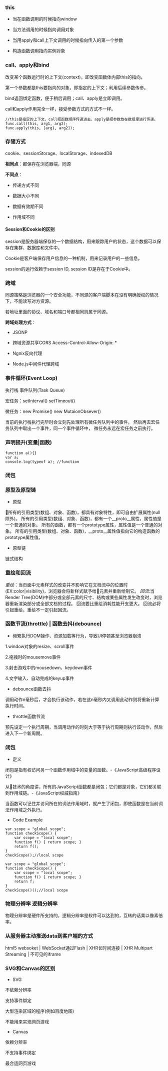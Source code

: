 ### this

* 当在函数调用的时候指向window

* 当方法调用的时候指向调用对象

* 当用apply和call上下文调用的时候指向传入的第一个参数

* 构造函数调用指向实例对象

### call、apply和bind

改变某个函数运行时的上下文(context)，即改变函数体内部this的指向。

第一个参数都是this要指向的对象，即指定的上下文；利用后续参数传参。

bind返回绑定函数，便于稍后调用；call、apply是立即调用。

call和apply作用完全一样，接受参数方式的方式不一样。

````
//this是指定的上下文，call把函数顺序传递进去，apply是把参数放在数组里进行传递。
func.call(this, arg1, arg2);
func.apply(this, [arg1, arg2]);
````

### 存储方式

cookie、sessionStorage、localStorage、indexedDB

**相同点**：都保存在浏览器端，同源

**不同点**：

* 传递方式不同

* 数据大小不同

* 数据有效期不同

* 作用域不同

#### Session和Cookie的区别

session是服务器端保存的一个数据结构，用来跟踪用户的状态，这个数据可以保存在集群、数据库和文件中。

Cookie是客户端保存用户信息的一种机制，用来记录用户的一些信息。

session的运行依赖于session ID, session ID是存在于Cookie中。

### 跨域

同源策略是浏览器的一个安全功能，不同源的客户端脚本在没有明确授权的情况下，不能读写对方资源。

若地址里面的协议、域名和端口号都相同则属于同源。

**跨域处理方式**：

* JSONP

* 跨域资源共享CORS   Access-Control-Allow-Origin: *

* Ngnix反向代理

* Node.js中间件代理跨域

### 事件循环(Event Loop)

执行栈 事件队列(Task Queue)

宏任务：setInterval()   setTimeout()

微任务：new Promise()   new MutaionObsever()

当前的执行栈执行完毕时会立刻先处理所有微任务队列中的事件，
然后再去宏任务队列中取出一个事件，同一个事件循环中，
微任务永远在宏任务之前执行。

### 声明提升(变量|函数)

````
function a(){}
var a;
console.log(typeof a); //function
````

### 闭包

### 原型及原型链

* 原型

所有的引用类型(数组、对象、函数)，都具有对象特性，即可自由扩展属性(null除外)。
所有的引用类型(数组、对象、函数)，都有一个__proto__属性，属性值是一个普通的对象。
所有的函数，都有一个prototype属性，属性值是一个普通的对象。
所有的引用类型(数组、对象、函数)，__proto__属性值指向它的构造函数的prototype属性值。

* 原型链

链式结构

### 重绘和回流
*重绘*：当页面中元素样式的改变并不影响它在文档流中的位置时(EX:color|visibility)，浏览器会将新样式赋予给元素并重新绘制它。
*回流*:当Render Tree(DOM)中部分或全部元素的尺寸、结构或某些属性发生改变时，浏览器重新渲染部分或全部文档的过程。
回流要比重绘消耗性能开支更大。
回流必将引起重绘，重绘不一定引起回流。

### 函数节流(throttle) | 函数去抖(debounce)

* 频繁执行DOM操作、资源加载等行为，导致UI停顿甚至浏览器崩溃

1.window对象的resize、scroll事件

2.拖拽时的mousemove事件

3.射击游戏中的mousedown、keydown事件

4.文字输入、自动完成的keyup事件

* debounce函数去抖

调用动作n毫秒后，才会执行该动作，若在这n毫秒内又调用此动作则将重新计算执行时间。

* throttle函数节流

预先设定一个执行周期，当调用动作的时刻大于等于执行周期则执行该动作，然后进入下一个新周期。

### 闭包

* 定义

闭包是指有权访问另一个函数作用域中的变量的函数。-《JavaScript高级程序设计》

从技术的角度讲，所有的JavaScript函数都是闭包；它们都是对象，它们都关联到作用域链。-《JavaScript权威指南》

当函数可以记住并访问所在的词法作用域时，就产生了闭包，即使函数是在当前词法作用域之外执行。

* Code Example

````
var scope = "global scope";
function checkScope() {
    var scope = "local scope";
    function f() { return scope; }
    return f();
}
checkScope();//local scope

var scope = "global scope";
function checkScope() {
    var scope = "local scope";
    function f() { return scope; }
    return f;
}
checkScope()();//local scope
````

### 物理分辨率 逻辑分辨率

物理分辨率是硬件所支持的，逻辑分辨率是软件可以达到的，互转的话乘以像素倍率。

### 从服务器主动推送data到客户端的方式

html5 websoket | WebSocket通过Flash | XHR长时间连接 | XHR Multipart Streaming | 不可见的iframe

### SVG和Canvas的区别

* SVG

不依赖分辨率

支持事件绑定

大型渲染区域的程序(例如百度地图)

不能用来实现网页游戏

* Canvas

依赖分辨率

不支持事件绑定

最合适网页游戏